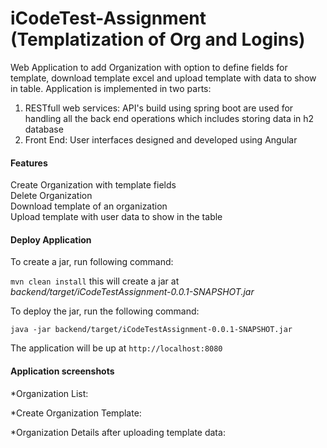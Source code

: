 # iCodeTest-Assignment (Templatization of Org and Logins)
Web Application to add Organization with option to define fields for template, download template excel and upload template with data to show in table. Application is implemented in two parts:
1. RESTfull web services: API's build using spring boot are used for handling all the back end operations which includes storing data in h2 database
2. Front End: User interfaces designed and developed using Angular

#### Features
Create Organization with template fields <br>
Delete Organization <br>
Download template of an organization <br>
Upload template with user data to show in the table <br>

#### Deploy Application
To create a jar, run following command: 

`mvn clean install` this will create a jar at *backend/target/iCodeTestAssignment-0.0.1-SNAPSHOT.jar*

To deploy the jar, run the following command:

`java -jar backend/target/iCodeTestAssignment-0.0.1-SNAPSHOT.jar`

The application will be up at `http://localhost:8080`

#### Application screenshots
*Organization List:

*Create Organization Template:

*Organization Details after uploading template data:


